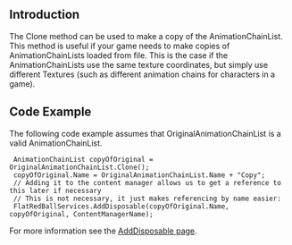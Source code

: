 ## Introduction

The Clone method can be used to make a copy of the AnimationChainList. This method is useful if your game needs to make copies of AnimationChainLists loaded from file. This is the case if the AnimationChainLists use the same texture coordinates, but simply use different Textures (such as different animation chains for characters in a game).

## Code Example

The following code example assumes that OriginalAnimationChainList is a valid AnimationChainList.

     AnimationChainList copyOfOriginal = OriginalAnimationChainList.Clone();
     copyOfOriginal.Name = OriginalAnimationChainList.Name + "Copy";
     // Adding it to the content manager allows us to get a reference to this later if necessary
     // This is not necessary, it just makes referencing by name easier:
     FlatRedBallServices.AddDisposable(copyOfOriginal.Name, copyOfOriginal, ContentManagerName);

For more information see the [AddDisposable page](/frb/docs/index.php?title=FlatRedBall.FlatRedBallServices.AddDisposable "FlatRedBall.FlatRedBallServices.AddDisposable").
